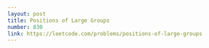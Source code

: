 ```yaml
---
layout: post
title: Positions of Large Groups
number: 830
link: https://leetcode.com/problems/positions-of-large-groups
---
```

